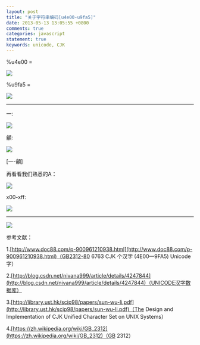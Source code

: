 ```yaml
---
layout: post
title: "关于字符串编码[u4e00-u9fa5]"
date: 2013-05-13 13:05:55 +0800
comments: true
categories: javascript
statement: true
keywords: unicode, CJK
---
```



%u4e00 = 

![](https://user-images.githubusercontent.com/1061012/44942678-2e90e380-adea-11e8-8dab-7aac4af0b67b.jpg)

<!-- more -->

%u9fa5 = 

![](https://user-images.githubusercontent.com/1061012/44942679-2f297a00-adea-11e8-9ba1-06560848ca39.jpg)

--------------------------------

一:

![](https://user-images.githubusercontent.com/1061012/44942680-2f297a00-adea-11e8-8347-6a8056456ec0.jpg)

龥:

![](https://user-images.githubusercontent.com/1061012/44942681-2fc21080-adea-11e8-8aee-f9f034982305.jpg)

[一-龥]

再看看我们熟悉的A：


![](https://user-images.githubusercontent.com/1061012/44942682-305aa700-adea-11e8-9299-636b1d72d6ea.jpg)

x00-xff:


![](https://user-images.githubusercontent.com/1061012/44942683-305aa700-adea-11e8-9826-316a2d9742ae.jpg)

-----------------------------------------------

![](https://user-images.githubusercontent.com/1061012/44942684-30f33d80-adea-11e8-9784-9335bb07d8e3.jpg)

参考文献：

1.[http://www.doc88.com/p-900961210938.html](http://www.doc88.com/p-900961210938.html)（GB2312-80 6763 CJK 个汉字 (4E00—9FA5) Unicode 字）

2.[http://blog.csdn.net/nivana999/article/details/4247844](http://blog.csdn.net/nivana999/article/details/4247844)（UNICODE汉字数据库）

3.[http://library.ust.hk/scip98/papers/sun-wu-li.pdf](http://library.ust.hk/scip98/papers/sun-wu-li.pdf)（The Design and Implementation of CJK Unified Character Set on UNIX Systems）

4.[https://zh.wikipedia.org/wiki/GB_2312](https://zh.wikipedia.org/wiki/GB_2312)（GB 2312）
